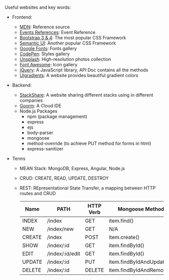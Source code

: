Useful websites and key words:

+ Frontend:
  + [MDN](https://mdn.dev): Reference source
  + [Events References](https://developer.mozilla.org/en-US/docs/Web/Events): Event Reference
  + [Bootstrap 3 & 4](https://getbootstrap.com/docs/3.3/): The most popular CSS Framework
  + [Semantic UI](https://semantic-ui.com): Another popular CSS Framework
  + [Google Fonts](https://fonts.google.com): Fonts gallery
  + [CodePen](https://codepen.io): Styles gallery
  + [Unsplash](https://unsplash.com): High-resolution photos collection
  + [Font Awesome](https://fontawesome.com): Icon gallery
  + [jQuery](https://jquery.com): A JavaScript library, API Doc contains all the methods
  + [UIgradients](https://uigradients.com/#Twitch): A website provides beautiful gradient colors

+ Backend:
  + [StackShare](https://stackshare.io): A website sharing different stacks using in different companies
  + [Goorm](https://ide.goorm.io): A Cloud IDE
  + Node.js Packages
    + npm (package management)
    + express
    + ejs
    + body-parser
    + mongoose
    + method-override (to achieve PUT method for forms in html)
    + express-sanitizer

+ Terms
  + MEAN Stack: MongoDB, Express, Angular, Node.js
  + CRUD: CREATE, READ, UPDATE, DESTROY
  + REST: REpresentational State Transfer, a mapping between HTTP routes and CRUD
  
      | Name   | PATH            | HTTP Verb | Mongoose Method          |
      |--------|-----------------|-----------|--------------------------|
      | INDEX  | /index          | GET       | item.find()              |
      | NEW    | /index/new      | GET       | N/A                      |
      | CREATE | /index          | POST      | item.create()            |
      | SHOW   | /index/:id      | GET       | item.findById()          |
      | EDIT   | /index/:id/edit | GET       | item.findById()          |
      | UPDATE | /index/:id      | PUT       | item.findByIdAndUpdate() |
      | DELETE | /index/:id      | DELETE    | item.findByIdAndRemove() |
